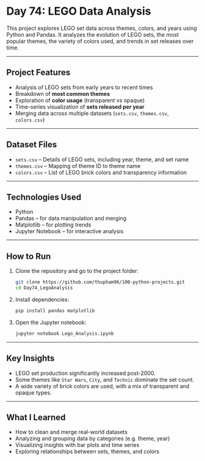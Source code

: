 # Day 74: LEGO Data Analysis

This project explores LEGO set data across themes, colors, and years using Python and Pandas. It analyzes the evolution of LEGO sets, the most popular themes, the variety of colors used, and trends in set releases over time.

---

## Project Features

* Analysis of LEGO sets from early years to recent times
* Breakdown of **most common themes**
* Exploration of **color usage** (transparent vs opaque)
* Time-series visualization of **sets released per year**
* Merging data across multiple datasets (`sets.csv`, `themes.csv`, `colors.csv`)

---

## Dataset Files

* `sets.csv` – Details of LEGO sets, including year, theme, and set name
* `themes.csv` – Mapping of theme ID to theme name
* `colors.csv` – List of LEGO brick colors and transparency information

---

## Technologies Used

* Python
* Pandas – for data manipulation and merging
* Matplotlib – for plotting trends
* Jupyter Notebook – for interactive analysis

---

## How to Run

1. Clone the repository and go to the project folder:

   ```bash
   git clone https://github.com/thupham96/100-python-projects.git
   cd Day74_LegoAnalysis
   ```

2. Install dependencies:

   ```bash
   pip install pandas matplotlib
   ```

3. Open the Jupyter notebook:

   ```bash
   jupyter notebook Lego_Analysis.ipynb
   ```

---

## Key Insights

* LEGO set production significantly increased post-2000.
* Some themes like `Star Wars`, `City`, and `Technic` dominate the set count.
* A wide variety of brick colors are used, with a mix of transparent and opaque types.

---

## What I Learned

* How to clean and merge real-world datasets
* Analyzing and grouping data by categories (e.g. theme, year)
* Visualizing insights with bar plots and time series
* Exploring relationships between sets, themes, and colors
